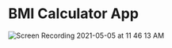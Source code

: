 # BMI Calculator App
![Screen Recording 2021-05-05 at 11 46 13 AM](https://user-images.githubusercontent.com/48035737/117370989-0bad0c00-ae7c-11eb-8f3c-54fd58fc3760.gif)
